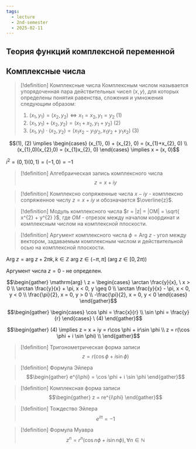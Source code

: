 ```yaml
---
tags:
  - lecture
  - 2nd-semester
  - 2025-02-11
---
```


## Теория функций комплексной переменной

## Комплексные числа

> [!definition] Комплексные числа
> Комплексным числом называется упорядоченная пара действительных чисел $(x, y)$, для которых определены понятия равенства, сложения и умножения следующим образом:
> 1. $(x_{1}, y_{1}) = (x_{2}, y_{2}) \iff x_{1} = x_{2}, y_{1} = y_{2} \ (1)$ 
> 2. $(x_{1}, y_{1}) + (x_{2}, y_{2}) = (x_{1}+ x_{2}, y_{1}+y_{2}) \ (2)$
> 3. $(x_{1}, y_{1})\cdot (x_{2}, y_{2}) = (x_{1}x_{2} - y_{1}y_{2}, x_{1}y_{2} + y_{1}x_{2}) \ (3)$

$$(1), (2) \implies \begin{cases}
(x_{1}, 0) + (x_{2}, 0) = (x_{1}+x_{2}, 0) \\
(x_{1},0)(x_{2},0) = (x_{1}x_{2}, 0)
\end{cases} \implies x = (x, 0)$$

$i^{2} = (0,1)(0,1) = (-1, 0) = -1$

> [!definition] Алгебраическая запись комплексного числа
> $$z = x + iy$$

> [!definition] Комплексно сопряженные числа
> $x-iy$ - комплексно сопряженное числу $z = x + iy$ и обозначается $\overline{z}$.

> [!definition] Модуль комплексного числа
> $r = |z| = |OM| = \sqrt{ x^{2} + y^{2} }$, где $OM$ - отрезок между началом координат и комплексным числом на комплексной плоскости.

> [!definition] Аргумент комплексного числа
> $\phi = \mathrm{Arg} \ z$ - угол между вектором, задаваемым комплексным числом и действительной осью на комплексной плоскости.

$\mathrm{Arg} \ z = \mathrm{arg} \ z +2\pi k, k \in \mathbb{Z}$
$\mathrm{arg} \ z \in (-\pi, \pi] \ (\mathrm{arg} \ z \in [0, 2\pi))$

Аргумент числа $z = 0$ - не определен.

$$\begin{gather}
\mathrm{arg} \ z = \begin{cases}
\arctan \frac{y}{x}, \ x > 0 \\
\arctan \frac{y}{x} + \pi, x < 0, y \geq 0 \\
\arctan \frac{y}{x} - \pi, x < 0, y < 0 \\
\frac{\pi}{2}, x = 0, y > 0 \\
-\frac{\pi}{2}, x = 0, y < 0
\end{cases}
\end{gather}$$

$$\begin{gather}
\begin{cases}
\cos \phi = \frac{x}{r} \\
\sin \phi = \frac{y}{r}
\end{cases} \ (4)
\end{gather}$$

$$\begin{gather}
(4) \implies z = x + iy = r\cos \phi + ir\sin \phi  \\
z = r(\cos \phi + i \sin \phi) \\
\end{gather}$$

> [!definition] Тригонометрическая форма записи
> $$z = r(\cos \phi + i\sin \phi)$$


> [!definition] Формула Эйлера
> $$\begin{gather}
e^{i\phi} = \cos \phi + i \sin \phi
\end{gather}$$

> [!definition] Комплексная форма записи
> $$\begin{gather}
z = re^{i\phi}
\end{gather}$$

> [!definition] Тождество Эйлера
> $$e^{i\pi} = -1$$

> [!definition] Формула Муавра
> $$z^{n} = r^{n}(\cos n\phi + i\sin n\phi), \forall n \in \mathbb{N}$$

